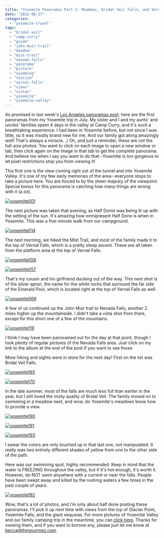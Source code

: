 ```yaml
---
title: "Yosemite Panoramas Part 1: Meadows, Bridal Veil Falls, and Vernal Falls"
date: "2012-08-27"
categories:
  - "yosemite-travel"
tags:
  - "bridal-veil"
  - "camp-curry"
  - "guide"
  - "john-muir-trail"
  - "meadow"
  - "mist-trail"
  - "nevada-falls"
  - "panorama"
  - "picture"
  - "swimming"
  - "tourism"
  - "vernal-falls"
  - "views"
  - "vistas"
  - "yosemite"
  - "yosemite-valley"
---
```


As promised in last week's [Los Angeles panoramas pos](http://www.rebeccagomezfarrell.com/2012/08/panoramas-of-los-angeles-in-july-2012/?utm_source=rss&utm_medium=rss&utm_campaign=panoramas-of-los-angeles-in-july-2012 "Panoramas of Los Angeles")t, here are the first panoramas from my Yosemite trip in July. My sister and I and my aunts' and uncles' families spent 4 days in the valley at Camp Curry, and it's such a breathtaking experience. I had been in Yosemite before, but not since I was little, so it was mostly brand new for me. And our family got along amazingly well! That's always a miracle. ,) Oh, and just a reminder, these are not the full-size photos. You want to click on each image to open a new window or tab, then click again on the image in that tab to get the complete panorama. And believe me when I say you want to do that--Yosemite is too gorgeous to let pixel restrictions stop you from viewing it!

This first one is the view coming right out of the tunnel and into Yosemite Valley. It's one of my few early memories of the area--everyone stops to take a picture here. You are forced to by the sheer majesty of the viewpoint. Special bonus for this panorama is catching how many things are wrong with it (a lot).

[![](http://s3.amazonaws.com/thegourmez-wpmedia/2012/08/yosemite001-1024x197.jpg "yosemite001")](http://s3.amazonaws.com/thegourmez-wpmedia/2012/08/yosemite001.jpg)

The next picture was taken that evening, as Half Dome was being lit up with the setting of the sun. It's amazing how omnipresent Half Done is when in Yosemite. This was a five-minute walk from our campground.

[![](http://s3.amazonaws.com/thegourmez-wpmedia/2012/08/yosemite014-1024x222.jpg "yosemite014")](http://s3.amazonaws.com/thegourmez-wpmedia/2012/08/yosemite014.jpg)

The next morning, we hiked the Mist Trail, and most of the family made it to the top of Vernal Falls, which is a pretty steep ascent. These are all taken from the platform area at the top of Vernal Falls.

[![](http://s3.amazonaws.com/thegourmez-wpmedia/2012/08/yosemite056-1024x167.jpg "yosemite056")](http://s3.amazonaws.com/thegourmez-wpmedia/2012/08/yosemite056.jpg)

[![](http://s3.amazonaws.com/thegourmez-wpmedia/2012/08/yosemite057-1024x294.jpg "yosemite057")](http://s3.amazonaws.com/thegourmez-wpmedia/2012/08/yosemite057.jpg)

That's my cousin and his girlfriend ducking out of the way. This next shot is of the silver apron, the name for the white rocks that surround the far side of the Emerald Pool, which is located right at the top of Vernal Falls as well.

[![](http://s3.amazonaws.com/thegourmez-wpmedia/2012/08/yosemite069-1024x446.jpg "yosemite069")](http://s3.amazonaws.com/thegourmez-wpmedia/2012/08/yosemite069.jpg)

A few of us continued up the John Muir trail to Nevada Falls, another 2 miles higher up the mountainside. I didn't take a vista shot from there, except for this short one of a few of the mountains.

[![](http://s3.amazonaws.com/thegourmez-wpmedia/2012/08/yosemite119-1024x419.jpg "yosemite119")](http://s3.amazonaws.com/thegourmez-wpmedia/2012/08/yosemite119.jpg)

I think I may have been panoramed out for the day at that point, though I took plenty of regular pictures of the Nevada Falls area. Just click on my link to the album at the end of the post if you want to see those.

More hiking and sights were in store for the next day! First on the list was Bridal Veil Falls.

[![](http://s3.amazonaws.com/thegourmez-wpmedia/2012/08/yosemite165-248x1024.jpg "yosemite165")](http://s3.amazonaws.com/thegourmez-wpmedia/2012/08/yosemite165.jpg)

[![](http://s3.amazonaws.com/thegourmez-wpmedia/2012/08/yosemite170-277x1024.jpg "yosemite170")](http://s3.amazonaws.com/thegourmez-wpmedia/2012/08/yosemite170.jpg)

In the late summer, most of the falls are much less full than earlier in the year, but I still loved the misty quality of Bridal Veil. The family moved on to swimming in a meadow next, and wow, do Yosemite's meadows know how to provide a view.

[![](http://s3.amazonaws.com/thegourmez-wpmedia/2012/08/yosemite190-1024x228.jpg "yosemite190")](http://s3.amazonaws.com/thegourmez-wpmedia/2012/08/yosemite190.jpg)

[![](http://s3.amazonaws.com/thegourmez-wpmedia/2012/08/yosemite191-1024x270.jpg "yosemite191")](http://s3.amazonaws.com/thegourmez-wpmedia/2012/08/yosemite191.jpg)

[![](http://s3.amazonaws.com/thegourmez-wpmedia/2012/08/yosemite193-1024x169.jpg "yosemite193")](http://s3.amazonaws.com/thegourmez-wpmedia/2012/08/yosemite193.jpg)

I swear the colors are only touched up in that last one, not manipulated. It really was two entirely different shades of yellow from one to the other side of the path.

Here was our swimming spot, highly recommended. Keep in mind that the water is FREEZING throughout the valley, but if it's hot enough, it's worth it. However, do NOT swim anywhere with a current or near the falls. People have been swept away and killed by the rushing waters a few times in the past couple of years.

[![](http://s3.amazonaws.com/thegourmez-wpmedia/2012/08/yosemite192-1024x218.jpg "yosemite192")](http://s3.amazonaws.com/thegourmez-wpmedia/2012/08/yosemite192.jpg)

Wow, that's a lot of photos, and I'm only about half done posting these panoramas. I'll pick it up next time with views from the top of Glacier Point, Yosemite Falls, and the giant sequoias. For more pictures of Yosemite Valley and our family camping trip in the meantime, you can [click here](https://www.facebook.com/media/set/?set=a.10150976992554607.420988.567409606&type=3). Thanks for viewing them, and if you want to borrow any, please just let me know at becca@thegourmez.com.

